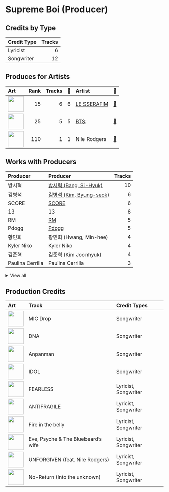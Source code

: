 # Supreme Boi (Producer)

## Credits by Type

| Credit Type | Tracks |
|:---|---:|
| Lyricist | 6 |
| Songwriter | 12 |

## Produces for Artists

| Art | Rank | Tracks | 💚 | Artist | 🔗 |
|:---|---:|---:|---:|:---|:---|
| <img src="https://i.scdn.co/image/ab6761610000e5eb73f96bdf146d008680149954" alt="" width="50" /> | 15 | 6 | 6 | [LE SSERAFIM](../../artists/le_sserafim/overview.md) | [🔗](https://open.spotify.com/artist/4SpbR6yFEvexJuaBpgAU5p) |
| <img src="https://i.scdn.co/image/ab6761610000e5ebd642648235ebf3460d2d1f6a" alt="" width="50" /> | 25 | 5 | 5 | [BTS](../../artists/bts/overview.md) | [🔗](https://open.spotify.com/artist/3Nrfpe0tUJi4K4DXYWgMUX) |
| <img src="https://i.scdn.co/image/6511b1fe261da3b6c6b69ae2aa771cfd307a18ae" alt="" width="50" /> | 110 | 1 | 1 | Nile Rodgers | [🔗](https://open.spotify.com/artist/3yDIp0kaq9EFKe07X1X2rz) |

## Works with Producers

| Producer | Producer | Tracks |
|:---|:---|---:|
| 방시혁 | [방시혁 (Bang, Si-Hyuk)](../방시혁_(bang,_si-hyuk)/overview.md) | 10 |
| 김병석 | [김병석 (Kim, Byung-seok)](../김병석_(kim,_byung-seok)/overview.md) | 6 |
| SCORE | [SCORE](../score/overview.md) | 6 |
| 13 | 13 | 6 |
| RM | [RM](../rm/overview.md) | 5 |
| Pdogg | [Pdogg](../pdogg/overview.md) | 5 |
| 황민희 | 황민희 (Hwang, Min-hee) | 4 |
| Kyler Niko | Kyler Niko | 4 |
| 김준혁 | 김준혁 (Kim Joonhyuk) | 4 |
| Paulina Cerrilla | Paulina Cerrilla | 3 |


<details>
<summary>View all</summary>

| Producer | Producer | Tracks |
|:---|:---|---:|
| Chris Galland | Chris Galland | 3 |
| Manny Marroquin | [Manny Marroquin](../manny_marroquin/overview.md) | 3 |
| 이연수 | 이연수 (Lee, Yeon-soo) | 3 |
| Nermin Harambašić | Nermin Harambašić (Harambašić, Nermin) | 2 |
| SUGA | [SUGA](../suga/overview.md) | 2 |
| Josefin Glenmark | Josefin Glenmark | 2 |
| Pontus Petersson | Pontus Petersson | 2 |
| Arineh Karimi | Arineh Karimi | 2 |
| j-hope | j-hope | 2 |
| danke | [danke](../danke/overview.md) | 2 |
| Young Chance | Young Chance | 2 |
| Anne Judith Wik | Anne Judith Wik | 2 |
| BENJMN | BENJMN | 2 |
| Nathalie Blue | Nathalie Blue | 1 |
| Kass | Kass | 1 |
| James Reynolds | James Reynolds | 1 |
| 우민정 | 우민정 (Umin, Je-ong) | 1 |
| Bob Horn | Bob Horn | 1 |
| HUH YUNJIN | HUH YUNJIN | 1 |
| BLVSH | BLVSH | 1 |
| JARO | JARO | 1 |
| Maia Wright | Maia Wright | 1 |
| Cazzi Opeia | Cazzi Opeia | 1 |
| emmy kasai. | emmy kasai. | 1 |
| 김영현 | 김영현 (Kim, Young-hyun) | 1 |
| Nikolay Mohr | Nikolay Mohr | 1 |
| Ali Tamposi | Ali Tamposi | 1 |
| John Hanes | [John Hanes](../john_hanes/overview.md) | 1 |
| Kris Jana | Kris Jana | 1 |
| Glenda Proby | Glenda Proby | 1 |
| Charli Taft | Charli Taft | 1 |
| Max Thulin | Max Thulin | 1 |
| Jinbo | Jinbo | 1 |
| Anders Gukko | Anders Gukko | 1 |
| Shorelle | Shorelle | 1 |
| Shintaro Yasuda | Shintaro Yasuda | 1 |
| Feli Ferraro | Feli Ferraro | 1 |
| Ronnie Icon | Ronnie Icon | 1 |
| Believve | Believve | 1 |
| Destiny Rogers | Destiny Rogers | 1 |
| Isabella Lovestory | Isabella Lovestory | 1 |
| 이형석 | 이형석 (Lee, Hyung-seok) | 1 |
| Tony Maserati | [Tony Maserati](../tony_maserati/overview.md) | 1 |
| Makaila J Garcia | Makaila J Garcia | 1 |
| Belle | Belle | 1 |
| Gusten Dahlqvist | Gusten Dahlqvist | 1 |
| Daniel "Obi" Klein | Daniel "Obi" Klein | 1 |
| Duane Benjamin | Duane Benjamin | 1 |
| Roman | Roman | 1 |

</details>


## Production Credits

| Art | Track | Credit Types |
|:---|:---|:---|
| <img src="https://i.scdn.co/image/ab67616d0000b273f9a16d4b6cd94eca041f00b8" alt="" width="50" /> | MIC Drop | Songwriter |
| <img src="https://i.scdn.co/image/ab67616d0000b273829305487c8f3b96a1d955b3" alt="" width="50" /> | DNA | Songwriter |
| <img src="https://i.scdn.co/image/ab67616d0000b2738fbcf6544ff02a8959a81781" alt="" width="50" /> | Anpanman | Songwriter |
| <img src="https://i.scdn.co/image/ab67616d0000b2733825e6d4d02e4b4c0cec7e1d" alt="" width="50" /> | IDOL | Songwriter |
| <img src="https://i.scdn.co/image/ab67616d0000b2739030184114911536d5f77555" alt="" width="50" /> | FEARLESS | Lyricist, Songwriter |
| <img src="https://i.scdn.co/image/ab67616d0000b273a991995542d50a691b9ae5be" alt="" width="50" /> | ANTIFRAGILE | Lyricist, Songwriter |
| <img src="https://i.scdn.co/image/ab67616d0000b273d71fd77b89d08bc1bda219c7" alt="" width="50" /> | Fire in the belly | Lyricist, Songwriter |
| <img src="https://i.scdn.co/image/ab67616d0000b273d71fd77b89d08bc1bda219c7" alt="" width="50" /> | Eve, Psyche & The Bluebeard’s wife | Lyricist, Songwriter |
| <img src="https://i.scdn.co/image/ab67616d0000b273d71fd77b89d08bc1bda219c7" alt="" width="50" /> | UNFORGIVEN (feat. Nile Rodgers) | Lyricist, Songwriter |
| <img src="https://i.scdn.co/image/ab67616d0000b273d71fd77b89d08bc1bda219c7" alt="" width="50" /> | No-Return (Into the unknown) | Lyricist, Songwriter |